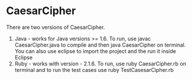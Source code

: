 # CaesarCipher

There are two versions of CaesarCipher.

1. Java - works for Java versions >= 1.6. To run, use javac CaesarCipher.java to compile and then java CaesarCipher on terminal. You can also use eclipse
to import the project and the run it inside Eclipse
2. Ruby - works with version - 2.1.6. To run, use ruby CaesarCipher.rb on terminal and to run the test cases use ruby TestCasesarCipher.rb